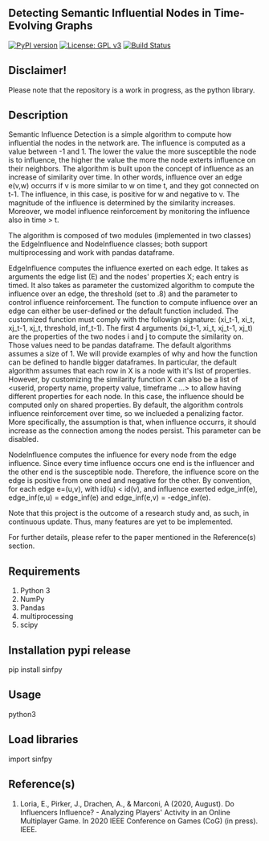 ## Detecting Semantic Influential Nodes in Time-Evolving Graphs
[![PyPI version](https://badge.fury.io/py/sinfpy.svg)](https://badge.fury.io/py/sinfpy)
[![License: GPL v3](https://img.shields.io/badge/License-GPLv3-blue.svg)](https://www.gnu.org/licenses/gpl-3.0)
[![Build Status](https://travis-ci.com/nickkunz/smogn.svg?branch=master)](https://travis-ci.com/enrlor/sinfpy)
<!-- [![Codacy Badge](https://api.codacy.com/project/badge/Grade/1bfe5a201f3b4a9787c6cf4b365736ed)](https://www.codacy.com/manual/enrlor/sinfpy?utm_source=github.com&amp;utm_medium=referral&amp;utm_content=nickkunz/smogn&amp;utm_campaign=Badge_Grade)
![GitHub last commit](https://img.shields.io/github/last-commit/enrlor/sinfpy)-->

## Disclaimer!
Please note that the repository is a work in progress, as the python library.

## Description
Semantic Influence Detection is a simple algorithm to compute how influential the nodes in the network are. The influence is computed as a value between -1 and 1. The lower the value the more susceptible the node is to influence, the higher the value the more the node exterts influence on their neighbors.
The algorithm is built upon the concept of influence as an increase of similarity over time. In other words, influence over an edge e(v,w) occurrs if v is more similar to w on time t, and they got connected on t-1. The influence, in this case, is positive for w and negative to v. The magnitude of the influence is determined by the similarity increases.
Moreover, we model influence reinforcement by monitoring the influence also in time > t. 

The algorithm is composed of two modules (implemented in two classes) the EdgeInfluence and NodeInfluence classes; both support multiprocessing and work with pandas dataframe.

EdgeInfluence computes the influence exerted on each edge. 
It takes as arguments the edge list (E) and the nodes' properties X; each entry is timed. It also takes as parameter the customized algorithm to compute the influence over an edge, the threshold (set to .8) and the parameter to control influence reinforcement.
The function to compute influence over an edge can either be user-defined or the default function included. The customized function must comply with the followign signature: (xi_t-1, xi_t, xj_t-1, xj_t, threshold, inf_t-1).
The first 4 arguments (xi_t-1, xi_t, xj_t-1, xj_t) are the properties of the two nodes i and j to compute the similarity on. Those values need to be pandas dataframe. The default algorithms assumes a size of 1. We will provide examples of why and how the function can be defined to handle bigger dataframes.
In particular, the default algorithm assumes that each row in X is a node with it's list of properties. However, by customizing the similarity function X can also be a list of <userid, property name, property value, timeframe ...> to allow having different properties for each node. In this case, the influence should be computed only on shared properties.
By default, the algorithm controls influence reinforcement over time, so we inclueded a penalizing factor. More specifically, the assumption is that, when influence occurrs, it should increase as the connection among the nodes persist. This parameter can be disabled.

NodeInfluence computes the influence for every node from the edge influence. Since every time influence occurs one end is the influencer and the other end is the susceptible node. Therefore, the influence score on the edge is positive from one oned and negative for the other. 
By convention, for each edge e=(u,v), with id(u) < id(v), and influence exerted edge_inf(e), edge_inf(e,u) = edge_inf(e) and edge_inf(e,v) = -edge_inf(e).

Note that this project is the outcome of a research study and, as such, in continuous update. Thus, many features are yet to be implemented.

For further details, please refer to the paper mentioned in the Reference(s) section.

## Requirements
1. Python 3
2. NumPy
3. Pandas
4. multiprocessing
5. scipy

## Installation pypi release
pip install sinfpy

## Usage
python3

## Load libraries
import sinfpy

## Reference(s)
1. Loria, E., Pirker, J., Drachen, A., & Marconi, A (2020, August). Do Influencers Influence? - Analyzing Players' Activity in an Online Multiplayer Game. In 2020 IEEE Conference on Games (CoG) (in press). IEEE.

